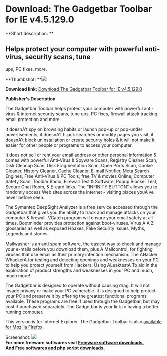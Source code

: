 # Download: The Gadgetbar Toolbar for IE v4.5.129.0

**Short description: **

## Helps protect your computer with powerful anti-virus, security scans, tune
ups, PC fixes, more.

  
**Thumbshot: **![](http://www.freewarefiles.com/screenshot/gadgetbar_md.gif)   
  
**Download link:** [Download The Gadgetbar Toolbar for IE v4.5.129.0](http://freesoftwares.boysofts.com/The-Gadgetbar-Toolbar-For-IE-V_program_25295.html)  
  

**Publisher's Description**  
  

The Gadgetbar Toolbar helps protect your computer with powerful anti-virus &
internet security scans, tune ups, PC fixes, firewall attack tracking, email
protection and more.

It doesnA't spy on browsing habits or launch pop-up or pop-under
advertisements, it doesnA't hijack searches or modify pages you visit, it
doesnA't block uninstallation or create security holes & it will not make it
easier for other people or programs to access your computer.

It does not sell or rent your email address or other personal information &
comes with powerful Anti-Virus & Spyware Scans, Registry Cleaner Scan, Disk
Cleanup Scan, Disk Fragmentation Scan, Open Ports Scan, Cookie Cleaner,
History Cleaner, Cache Cleaner, E-mail Notifier, Meta Search Engines, Free
Anti-Virus & PC Tools, free TV & movies Online, Computer Safety Scan, Toolbar
Radio, Firewall Test & Software, Popup Blocker Test, Secure Chat Room, &
E-card links. The "INFINITY BUTTON" allows you to randomly access Web sites
across the internet - visiting places youA've never before seen.

The Symantec DeepSight Analyzer is a free service accessed through the
Gadgetbar that gives you the ability to track and manage attacks on your
computer & firewall. VCatch program will ensure your email safety at all
times. Bootminder provides protection against boot-viruses. Virus A A Z
glossaries as well as exposed Hoaxes, Fake Security issues, Myths, Legends and
stories.

Mailwasher is an anti spam software, the easiest way to check and manage your
e-mails before you download them, plus A Mailcontrol, for fighting viruses
that use email as their primary infection mechanism. The AHacker WhackerA for
testing and detecting openings and weaknesses on your PC to help you protect
yourself from Hackers. Using ALeaktestA To aid in the exploration of product
strengths and weaknesses in your PC and much, much more!

The Gadgetbar is designed to operate without causing drag. It will not invade
privacy or make your PC vulnerable. It is designed to help protect your PC and
preserve it by offering the greatest functional programs available. These
programs are free if used through the Gadgetbar, but may cost if purchased
separately. The Gadgetbar is your link to having a better running computer.

This version is for Internet Explorer. The Gadgetbar Toolbar is also
[available for Mozilla
Firefox](http://www.freewarefiles.com/program_5_51_25296.html).

  
  
Screenshot: ![](http://www.freewarefiles.com/screenshot/gadgetbar.gif)  
**For more freeware softwares visit [Freeware software downloads.](http://freesoftwares.boysofts.com/)**   
**And [Free softwares and php script downloads.](http://www.boysofts.com/)**

